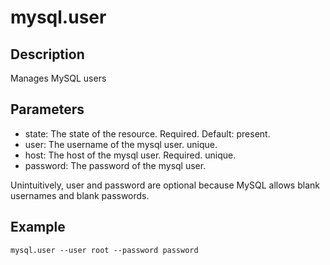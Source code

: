 # mysql.user

## Description

Manages MySQL users

## Parameters

* state: The state of the resource. Required. Default: present.
* user: The username of the mysql user. unique.
* host: The host of the mysql user. Required. unique.
* password: The password of the mysql user.

Unintuitively, user and password are optional because MySQL allows blank usernames and blank passwords.

## Example

```shell
mysql.user --user root --password password
```

